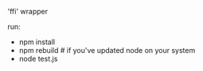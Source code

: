 

'ffi' wrapper

run:
 * npm install
 * npm rebuild # if you've updated node on your system
 * node test.js




